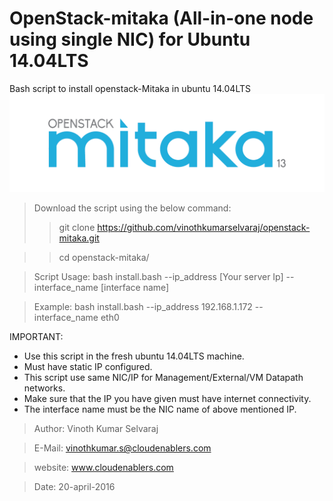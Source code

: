 # OpenStack-mitaka (All-in-one node using single NIC) for Ubuntu 14.04LTS
Bash script to install openstack-Mitaka in ubuntu 14.04LTS
![alt tag](https://github.com/CloudenablersPvtLtd/openstack-setup/blob/mitaka/openstack-mitaka/mitaka_configration/openstack-mitaka-logo.png)
>Download the script using the below command:
>>git clone https://github.com/vinothkumarselvaraj/openstack-mitaka.git

>>cd openstack-mitaka/

>Script Usage: bash install.bash --ip_address [Your server Ip] --interface_name [interface name]

>Example: bash install.bash --ip_address 192.168.1.172 --interface_name eth0

IMPORTANT:
  - Use this script in the fresh ubuntu 14.04LTS machine.
  - Must have static IP configured.
  - This script use same NIC/IP for Management/External/VM Datapath networks.
  - Make sure that the IP you have given must have internet connectivity.
  - The interface name must be the NIC name of above mentioned IP.

> Author: Vinoth Kumar Selvaraj

> E-Mail: vinothkumar.s@cloudenablers.com

> website: www.cloudenablers.com

> Date: 20-april-2016
